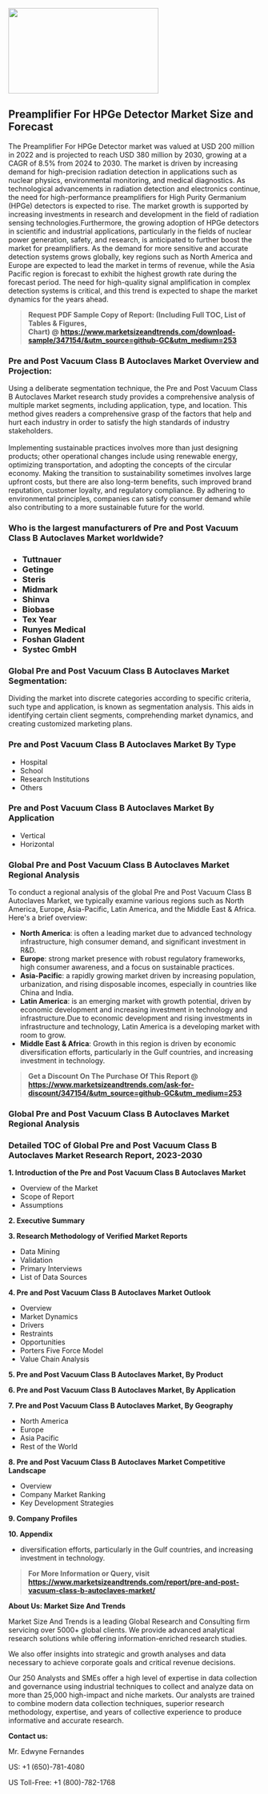 <p><img class="alignnone size-medium wp-image-20088" src="https://ffe5etoiles.com/wp-content/uploads/2024/12/MST1-300x171.png" alt="" width="300" height="171" /></p><h2>Preamplifier For HPGe Detector Market Size and Forecast</h2><p>The Preamplifier For HPGe Detector market was valued at USD 200 million in 2022 and is projected to reach USD 380 million by 2030, growing at a CAGR of 8.5% from 2024 to 2030. The market is driven by increasing demand for high-precision radiation detection in applications such as nuclear physics, environmental monitoring, and medical diagnostics. As technological advancements in radiation detection and electronics continue, the need for high-performance preamplifiers for High Purity Germanium (HPGe) detectors is expected to rise. The market growth is supported by increasing investments in research and development in the field of radiation sensing technologies.Furthermore, the growing adoption of HPGe detectors in scientific and industrial applications, particularly in the fields of nuclear power generation, safety, and research, is anticipated to further boost the market for preamplifiers. As the demand for more sensitive and accurate detection systems grows globally, key regions such as North America and Europe are expected to lead the market in terms of revenue, while the Asia Pacific region is forecast to exhibit the highest growth rate during the forecast period. The need for high-quality signal amplification in complex detection systems is critical, and this trend is expected to shape the market dynamics for the years ahead.</p></p><blockquote id="" class=""><strong>Request PDF Sample Copy of Report: (Including Full TOC, List of Tables &amp; Figures, Chart)&nbsp;@&nbsp;<strong><a href="https://www.marketsizeandtrends.com/download-sample/347154/&utm_source=github-GC&utm_medium=253" target="_blank">https://www.marketsizeandtrends.com/download-sample/347154/&utm_source=github-GC&utm_medium=253</a></strong></strong></blockquote><h3 id="" class="">Pre and Post Vacuum Class B Autoclaves Market&nbsp;Overview and Projection:</h3><p id="" class="">Using a deliberate segmentation technique, the Pre and Post Vacuum Class B Autoclaves Market research study provides a comprehensive analysis of multiple market segments, including application, type, and location. This method gives readers a comprehensive grasp of the factors that help and hurt each industry in order to satisfy the high standards of industry stakeholders. <br /> <br />Implementing sustainable practices involves more than just designing products; other operational changes include using renewable energy, optimizing transportation, and adopting the concepts of the circular economy. Making the transition to sustainability sometimes involves large upfront costs, but there are also long-term benefits, such improved brand reputation, customer loyalty, and regulatory compliance. By adhering to environmental principles, companies can satisfy consumer demand while also contributing to a more sustainable future for the world.</p><h3 id="" class="">Who is the largest manufacturers of&nbsp;Pre and Post Vacuum Class B Autoclaves Market worldwide?</h3><h3 class=""><p><ul><li>Tuttnauer </li><li> Getinge </li><li> Steris </li><li> Midmark </li><li> Shinva </li><li> Biobase </li><li> Tex Year </li><li> Runyes Medical </li><li> Foshan Gladent </li><li> Systec GmbH</li></ul></p></h3><h3 id="" class="">Global&nbsp;Pre and Post Vacuum Class B Autoclaves Market Segmentation:</h3><p id="" class="">Dividing the market into discrete categories according to specific criteria, such type and application, is known as segmentation analysis. This aids in identifying certain client segments, comprehending market dynamics, and creating customized marketing plans.</p><h3 id="" class="">Pre and Post Vacuum Class B Autoclaves Market&nbsp;By Type</h3><p><p><ul><li>Hospital</li><li> School</li><li> Research Institutions</li><li> Others</p></li></ul></p></p><h3 id="" class="">Pre and Post Vacuum Class B Autoclaves Market&nbsp;By Application</h3><p class=""><p><ul><li>Vertical</li><li> Horizontal</li></ul></p></p><h3 id="" class="">Global Pre and Post Vacuum Class B Autoclaves Market Regional Analysis</h3><p id="" class="">To conduct a regional analysis of the global Pre and Post Vacuum Class B Autoclaves Market, we typically examine various regions such as North America, Europe, Asia-Pacific, Latin America, and the Middle East &amp; Africa. Here's a brief overview:</p><ul><li><strong>North America</strong>: is often a leading market due to advanced technology infrastructure, high consumer demand, and significant investment in R&amp;D.</li><li><strong>Europe</strong>: strong market presence with robust regulatory frameworks, high consumer awareness, and a focus on sustainable practices.</li><li><strong>Asia-Pacific</strong>: a rapidly growing market driven by increasing population, urbanization, and rising disposable incomes, especially in countries like China and India.</li><li><strong>Latin America</strong>: is an emerging market with growth potential, driven by economic development and increasing investment in technology and infrastructure.Due to economic development and rising investments in infrastructure and technology, Latin America is a developing market with room to grow.</li><li><strong>Middle East &amp; Africa</strong>: Growth in this region is driven by economic diversification efforts, particularly in the Gulf countries, and increasing investment in technology.</li></ul><blockquote id="" class=""><strong>Get a Discount On The Purchase Of This Report @ <strong><a href="https://www.marketsizeandtrends.com/ask-for-discount/347154/&utm_source=github-GC&utm_medium=253" target="_blank">https://www.marketsizeandtrends.com/ask-for-discount/347154/&utm_source=github-GC&utm_medium=253</a></strong></strong></blockquote><h3 id="" class="">Global Pre and Post Vacuum Class B Autoclaves Market Regional Analysis</h3><h3 id="" class="">Detailed TOC of Global Pre and Post Vacuum Class B Autoclaves Market Research Report, 2023-2030</h3><p id="" class=""><strong>1. Introduction of the Pre and Post Vacuum Class B Autoclaves Market</strong></p><ul><li>Overview of the Market</li><li>Scope of Report</li><li>Assumptions</li></ul><p id="" class=""><strong>2. Executive Summary</strong></p><p id="" class=""><strong>3. Research Methodology of Verified Market Reports</strong></p><ul><li>Data Mining</li><li>Validation</li><li>Primary Interviews</li><li>List of Data Sources</li></ul><p id="" class=""><strong>4. Pre and Post Vacuum Class B Autoclaves Market Outlook</strong></p><ul><li>Overview</li><li>Market Dynamics</li><li>Drivers</li><li>Restraints</li><li>Opportunities</li><li>Porters Five Force Model</li><li>Value Chain Analysis</li></ul><p id="" class=""><strong>5. Pre and Post Vacuum Class B Autoclaves Market, By Product</strong></p><p id="" class=""><strong>6. Pre and Post Vacuum Class B Autoclaves Market, By Application</strong></p><p id="" class=""><strong>7. Pre and Post Vacuum Class B Autoclaves Market, By Geography</strong></p><ul><li>North America</li><li>Europe</li><li>Asia Pacific</li><li>Rest of the World</li></ul><p id="" class=""><strong>8. Pre and Post Vacuum Class B Autoclaves Market Competitive Landscape</strong></p><ul><li>Overview</li><li>Company Market Ranking</li><li>Key Development Strategies</li></ul><p id="" class=""><strong>9. Company Profiles</strong></p><p id="" class=""><strong>10. Appendix</strong></p><ul><li>diversification efforts, particularly in the Gulf countries, and increasing investment in technology.</li></ul><blockquote id="" class=""><strong>For More Information or Query, visit <strong><strong><a href="https://www.marketsizeandtrends.com/report/pre-and-post-vacuum-class-b-autoclaves-market/" target="_blank">https://www.marketsizeandtrends.com/report/pre-and-post-vacuum-class-b-autoclaves-market/</a></strong></strong></strong></blockquote><p id="" class=""><strong>About Us: Market Size And Trends</strong></p><p id="" class="">Market Size And Trends is a leading Global Research and Consulting firm servicing over 5000+ global clients. We provide advanced analytical research solutions while offering information-enriched research studies.</p><p id="" class="">We also offer insights into strategic and growth analyses and data necessary to achieve corporate goals and critical revenue decisions.</p><p id="" class="">Our 250 Analysts and SMEs offer a high level of expertise in data collection and governance using industrial techniques to collect and analyze data on more than 25,000 high-impact and niche markets. Our analysts are trained to combine modern data collection techniques, superior research methodology, expertise, and years of collective experience to produce informative and accurate research.</p><p id="" class=""><strong>Contact us:</strong></p><p id="" class="">Mr. Edwyne Fernandes</p><p id="" class="">US: +1 (650)-781-4080</p><p id="" class="">US Toll-Free: +1 (800)-782-1768</p>
